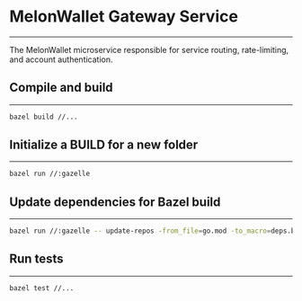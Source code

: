 # MelonWallet Gateway Service

---------------------
The MelonWallet microservice responsible for service routing, rate-limiting, and account authentication.

## Compile and build

---------------------

```bash
bazel build //...
```

## Initialize a BUILD for a new folder

---------------------

```bash
bazel run //:gazelle
```

## Update dependencies for Bazel build

---------------------

```bash
bazel run //:gazelle -- update-repos -from_file=go.mod -to_macro=deps.bzl%go_dependencies
```

## Run tests

---------------------

```bash
bazel test //...
```
